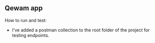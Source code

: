 ## Qewam app

How to run and test:

- I've added a postman collection to the root folder of the project for testing endpoints.
